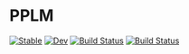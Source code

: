 # PPLM

[![Stable](https://img.shields.io/badge/docs-stable-blue.svg)](https://adarshkumar712.github.io/PPLM.jl/stable)
[![Dev](https://img.shields.io/badge/docs-dev-blue.svg)](https://adarshkumar712.github.io/PPLM.jl/dev)
[![Build Status](https://github.com/adarshkumar712/PPLM.jl/workflows/CI/badge.svg)](https://github.com/adarshkumar712/PPLM.jl/actions)
[![Build Status](https://travis-ci.com/adarshkumar712/PPLM.jl.svg?branch=master)](https://travis-ci.com/adarshkumar712/PPLM.jl)
